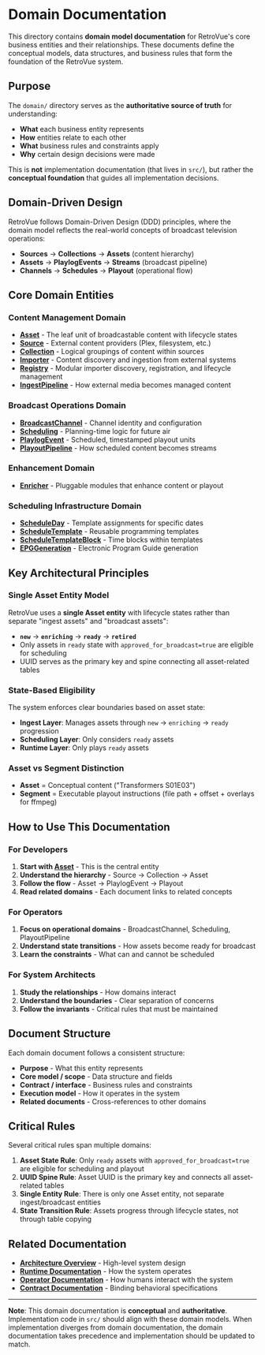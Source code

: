 # Domain Documentation

This directory contains **domain model documentation** for RetroVue's core business entities and their relationships. These documents define the conceptual models, data structures, and business rules that form the foundation of the RetroVue system.

## Purpose

The `domain/` directory serves as the **authoritative source of truth** for understanding:

- **What** each business entity represents
- **How** entities relate to each other
- **What** business rules and constraints apply
- **Why** certain design decisions were made

This is **not** implementation documentation (that lives in `src/`), but rather the **conceptual foundation** that guides all implementation decisions.

## Domain-Driven Design

RetroVue follows Domain-Driven Design (DDD) principles, where the domain model reflects the real-world concepts of broadcast television operations:

- **Sources** → **Collections** → **Assets** (content hierarchy)
- **Assets** → **PlaylogEvents** → **Streams** (broadcast pipeline)
- **Channels** → **Schedules** → **Playout** (operational flow)

## Core Domain Entities

### Content Management Domain

- **[Asset](Asset.md)** - The leaf unit of broadcastable content with lifecycle states
- **[Source](Source.md)** - External content providers (Plex, filesystem, etc.)
- **[Collection](Collection.md)** - Logical groupings of content within sources
- **[Importer](Importer.md)** - Content discovery and ingestion from external systems
- **[Registry](Registry.md)** - Modular importer discovery, registration, and lifecycle management
- **[IngestPipeline](IngestPipeline.md)** - How external media becomes managed content

### Broadcast Operations Domain

- **[BroadcastChannel](BroadcastChannel.md)** - Channel identity and configuration
- **[Scheduling](Scheduling.md)** - Planning-time logic for future air
- **[PlaylogEvent](PlaylogEvent.md)** - Scheduled, timestamped playout units
- **[PlayoutPipeline](PlayoutPipeline.md)** - How scheduled content becomes streams

### Enhancement Domain

- **[Enricher](Enricher.md)** - Pluggable modules that enhance content or playout

### Scheduling Infrastructure Domain

- **[ScheduleDay](ScheduleDay.md)** - Template assignments for specific dates
- **[ScheduleTemplate](ScheduleTemplate.md)** - Reusable programming templates
- **[ScheduleTemplateBlock](ScheduleTemplateBlock.md)** - Time blocks within templates
- **[EPGGeneration](EPGGeneration.md)** - Electronic Program Guide generation

## Key Architectural Principles

### Single Asset Entity Model

RetroVue uses a **single Asset entity** with lifecycle states rather than separate "ingest assets" and "broadcast assets":

- **`new`** → **`enriching`** → **`ready`** → **`retired`**
- Only assets in `ready` state with `approved_for_broadcast=true` are eligible for scheduling
- UUID serves as the primary key and spine connecting all asset-related tables

### State-Based Eligibility

The system enforces clear boundaries based on asset state:

- **Ingest Layer**: Manages assets through `new` → `enriching` → `ready` progression
- **Scheduling Layer**: Only considers `ready` assets
- **Runtime Layer**: Only plays `ready` assets

### Asset vs Segment Distinction

- **Asset** = Conceptual content ("Transformers S01E03")
- **Segment** = Executable playout instructions (file path + offset + overlays for ffmpeg)

## How to Use This Documentation

### For Developers

1. **Start with [Asset](Asset.md)** - This is the central entity
2. **Understand the hierarchy** - Source → Collection → Asset
3. **Follow the flow** - Asset → PlaylogEvent → Playout
4. **Read related domains** - Each document links to related concepts

### For Operators

1. **Focus on operational domains** - BroadcastChannel, Scheduling, PlayoutPipeline
2. **Understand state transitions** - How assets become ready for broadcast
3. **Learn the constraints** - What can and cannot be scheduled

### For System Architects

1. **Study the relationships** - How domains interact
2. **Understand the boundaries** - Clear separation of concerns
3. **Follow the invariants** - Critical rules that must be maintained

## Document Structure

Each domain document follows a consistent structure:

- **Purpose** - What this entity represents
- **Core model / scope** - Data structure and fields
- **Contract / interface** - Business rules and constraints
- **Execution model** - How it operates in the system
- **Related documents** - Cross-references to other domains

## Critical Rules

Several critical rules span multiple domains:

1. **Asset State Rule**: Only `ready` assets with `approved_for_broadcast=true` are eligible for scheduling and playout
2. **UUID Spine Rule**: Asset UUID is the primary key and connects all asset-related tables
3. **Single Entity Rule**: There is only one Asset entity, not separate ingest/broadcast entities
4. **State Transition Rule**: Assets progress through lifecycle states, not through table copying

## Related Documentation

- **[Architecture Overview](../overview/architecture.md)** - High-level system design
- **[Runtime Documentation](../runtime/)** - How the system operates
- **[Operator Documentation](../operator/)** - How humans interact with the system
- **[Contract Documentation](../contracts/)** - Binding behavioral specifications

---

**Note**: This domain documentation is **conceptual** and **authoritative**. Implementation code in `src/` should align with these domain models. When implementation diverges from domain documentation, the domain documentation takes precedence and implementation should be updated to match.
